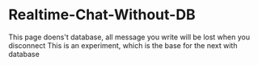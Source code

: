 # Realtime-Chat-Without-DB

This page doens't database, all message you write will be lost when you disconnect
This is an experiment, which is the base for the next with database
